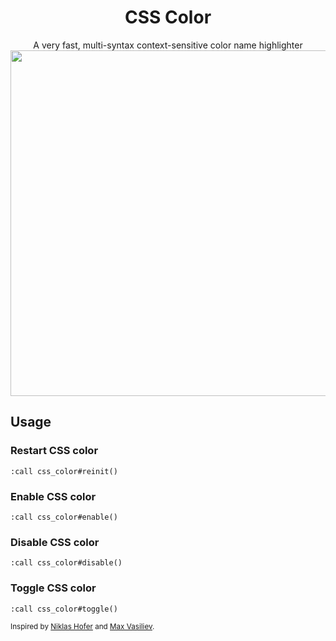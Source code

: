 <h1 align="center">CSS Color</h1>

<div align="center">
A very fast, multi-syntax context-sensitive color name highlighter<br>
<img src="https://raw.githubusercontent.com/ap/vim-css-color/a56592557e487b7299a7c7dcc3333282a157b4ba/screenshot.png" width="844" height="553">
</div>

## Usage

### Restart CSS color
`:call css_color#reinit()`
### Enable CSS color
`:call css_color#enable()`
### Disable CSS color
`:call css_color#disable()`
### Toggle CSS color
`:call css_color#toggle()`

<sub>Inspired
by  [Niklas Hofer](http://www.vim.org/scripts/script.php?script_id=2150)
and [Max Vasiliev](https://github.com/skammer/vim-css-color).</sub>
